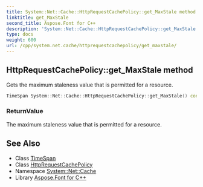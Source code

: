 ```yaml
---
title: System::Net::Cache::HttpRequestCachePolicy::get_MaxStale method
linktitle: get_MaxStale
second_title: Aspose.Font for C++
description: 'System::Net::Cache::HttpRequestCachePolicy::get_MaxStale method. Gets the maximum staleness value that is permitted for a resource in C++.'
type: docs
weight: 600
url: /cpp/system.net.cache/httprequestcachepolicy/get_maxstale/
---
```

## HttpRequestCachePolicy::get_MaxStale method


Gets the maximum staleness value that is permitted for a resource.

```cpp
TimeSpan System::Net::Cache::HttpRequestCachePolicy::get_MaxStale() const
```


### ReturnValue

The maximum staleness value that is permitted for a resource.

## See Also

* Class [TimeSpan](../../../system/timespan/)
* Class [HttpRequestCachePolicy](../)
* Namespace [System::Net::Cache](../../)
* Library [Aspose.Font for C++](../../../)
